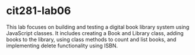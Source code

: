 # cit281-lab06
This lab focuses on building and testing a digital book library system using JavaScript classes. It includes creating a Book and Library class, adding books to the library, using class methods to count and list books, and implementing delete functionality using ISBN.

